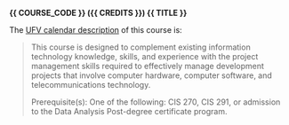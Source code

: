 **{{ COURSE_CODE }} ({{ CREDITS }}) {{ TITLE }}**

The [UFV calendar description](https://www.ufv.ca/calendar/current/CourseDescriptions/CIS.htm#:~:text=Linux%2Dbased%20system.-,CIS,-385) of this course is: 

> This course is designed to complement existing information technology knowledge, skills, and experience with the project management skills required to effectively manage development projects that involve computer hardware, computer software, and telecommunications technology.
> 
> Prerequisite(s): One of the following: CIS 270, CIS 291, or admission to the Data Analysis Post-degree certificate program.